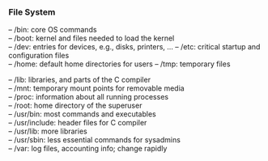 
<h3> File System </h3>

– /bin: core OS commands  
– /boot: kernel and files needed to load the kernel  
– /dev: entries for devices, e.g., disks, printers, ...
– /etc: critical startup and configuration files  
– /home: default home directories for users 
– /tmp: temporary files

– /lib: libraries, and parts of the C compiler  
– /mnt: temporary mount points for removable media  
– /proc: information about all running processes  
– /root: home directory of the superuser  
– /usr/bin: most commands and executables  
– /usr/include: header files for C compiler  
– /usr/lib: more libraries  
– /usr/sbin: less essential commands for sysadmins  
– /var: log files, accounting info; change rapidly
